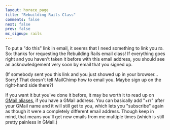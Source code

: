 ```yaml
---
layout: horace_page
title: "Rebuilding Rails Class"
comments: false
next: false
prev: false
mc_signup: rails
---
```


To put a &quot;do this&quot; link in email, it seems that I need
something to link you *to*. So: thanks for requesting the
Rebuilding Rails email class! If everything goes right and you
haven't taken it before with this email address, you should see
an acknowledgement very soon by email that you signed up.

(If somebody sent you this link and you just showed up in your
browser... Sorry! That doesn't tell MailChimp how to email you.
Maybe sign up on the right-hand side there?)

If you want it but you've done it before, it may be worth it
to read up on [GMail aliases](https://www.labnol.org/internet/multiple-email-addresses-in-gmail/17426/),
if you have a GMail address.
You can basically add &quot;+rr&quot; after your GMail name and it
will still get to you, which lets you &quot;subscribe&quot; again
as though it were a completely different email address. Though
keep in mind, that means you'll get new emails from me multiple
times (which is still pretty painless in GMail.)
